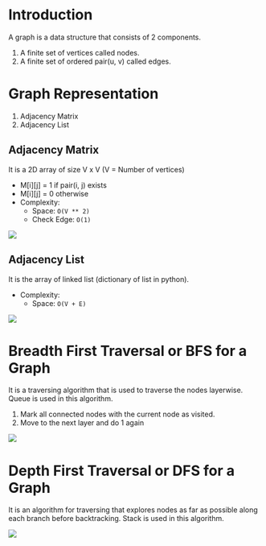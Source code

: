 # Introduction
A graph is a data structure that consists of 2 components.

1. A finite set of vertices called nodes.
2. A finite set of ordered pair(u, v) called edges.

# Graph Representation
1. Adjacency Matrix
2. Adjacency List

## Adjacency Matrix
It is a 2D array of size V x V  (V = Number of vertices)

- M[i][j] = 1 if pair(i, j) exists
- M[i][j] = 0 otherwise
- Complexity:
  - Space: `O(V ** 2)`
  - Check Edge: `O(1)`

![](https://www.geeksforgeeks.org/wp-content/uploads/adjacency_matrix_representation.png)

## Adjacency List
It is the array of linked list (dictionary of list in python).

- Complexity:
  - Space: `O(V + E)`

![](https://www.geeksforgeeks.org/wp-content/uploads/adjacency_list_representation.png)

# Breadth First Traversal or BFS for a Graph
It is a traversing algorithm that is used to traverse the nodes layerwise. Queue is used in this algorithm.

1. Mark all connected nodes with the current node as visited.
2. Move to the next layer and do 1 again

![](https://he-s3.s3.amazonaws.com/media/uploads/fdec3c2.jpg)

# Depth First Traversal or DFS for a Graph
It is an algorithm for traversing that explores nodes as far as possible along each branch before backtracking. Stack is used in this algorithm.

![](https://he-s3.s3.amazonaws.com/media/uploads/9fa1119.jpg)
